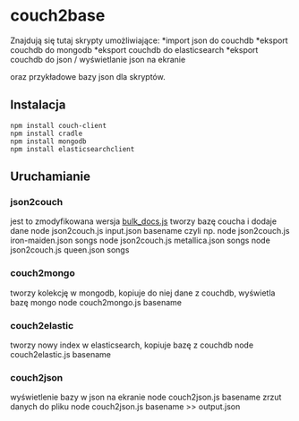 # couch2base

Znajdują się tutaj skrypty umożliwiające:
*import json do couchdb
*eksport couchdb do mongodb
*eksport couchdb do elasticsearch
*eksport couchdb do json / wyświetlanie json na ekranie

oraz przykładowe bazy json dla skryptów.

## Instalacja

	npm install couch-client
	npm install cradle
	npm install mongodb
	npm install elasticsearchclient

## Uruchamianie
### json2couch
jest to zmodyfikowana wersja [bulk_docs.js](http://wbzyl.inf.ug.edu.pl/nosql/node/db/bulk_docs.js)
tworzy bazę coucha i dodaje dane
	node json2couch.js input.json basename
czyli np.
	node json2couch.js iron-maiden.json songs
	node json2couch.js metallica.json songs
	node json2couch.js queen.json songs

### couch2mongo
tworzy kolekcję w mongodb, kopiuje do niej dane z couchdb, wyświetla bazę mongo
	node couch2mongo.js basename

### couch2elastic
tworzy nowy index w elasticsearch, kopiuje bazę z couchdb
	node couch2elastic.js basename

### couch2json
wyświetlenie bazy w json na ekranie
	node couch2json.js basename
zrzut danych do pliku
	node couch2json.js basename >> output.json
